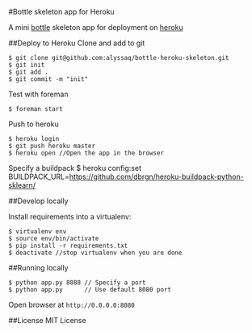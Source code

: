 #Bottle skeleton app for Heroku

A mini [bottle](http://bottlepy.org/) skeleton app for deployment on [heroku](http://heroku.com)

##Deploy to Heroku
Clone and add to git

    $ git clone git@github.com:alyssaq/bottle-heroku-skeleton.git
    $ git init
    $ git add .
    $ git commit -m "init"

Test with foreman

    $ foreman start

Push to heroku

    $ heroku login
    $ git push heroku master
    $ heroku open //Open the app in the browser

Specify a buildpack
    $ heroku config:set BUILDPACK_URL=https://github.com/dbrgn/heroku-buildpack-python-sklearn/

##Develop locally

Install requirements into a virtualenv:

    $ virtualenv env
    $ source env/bin/activate
    $ pip install -r requirements.txt
    $ deactivate //stop virtualenv when you are done

##Running locally

    $ python app.py 8888 // Specify a port
    $ python app.py      // Use default 8080 port

Open browser at `http://0.0.0.0:8080`

##License
MIT License